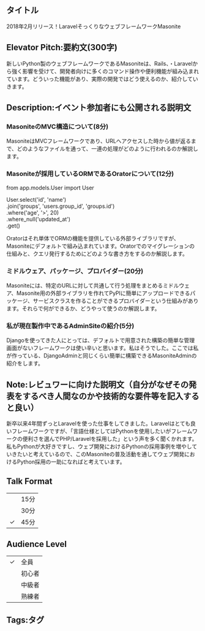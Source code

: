## タイトル
2018年2月リリース！LaravelそっくりなウェブフレームワークMasonite

## Elevator Pitch:要約文(300字)
新しいPython製のウェブフレームワークであるMasoniteは、Rails、・Laravelから強く影響を受けて、開発者向けに多くのコマンド操作や便利機能が組み込まれています。どういった機能があり、実際の開発ではどう使えるのか、紹介していきます。

## Description:イベント参加者にも公開される説明文
### MasoniteのMVC構造について(8分)
MasoniteはMVCフレームワークであり、URLへアクセスした時から値が返るまで、どのようなファイルを通って、一連の処理がどのように行われるのか解説します。

### Masoniteが採用しているORMであるOratorについて(12分)
from app.models.User import User

User.select('id', 'name') \
.join('groups', 'users.group_id', 'groups.id') \
.where('age', '>', 20) \
.where_null('updated_at') \
.get()

Oratorはそれ単体でORMの機能を提供している外部ライブラリですが、Masoniteにデフォルトで組み込まれています。Oratorでのマイグレーションの仕組みと、クエリ発行するためにどのような書き方をするのか解説します。

### ミドルウェア、パッケージ、プロバイダー(20分)
Masoniteには、特定のURLに対して共通して行う処理をまとめるミドルウェア、Masonite用の外部ライブラリを作れてPyPIに簡単にアップロードできるパッケージ、サービスクラスを作ることができるプロバイダーという仕組みがあります。それらで何ができるか、どうやって使うのか解説します。

### 私が現在製作中であるAdminSiteの紹介(5分)
Djangoを使ってきた人にとっては、デフォルトで用意された構築の簡単な管理画面がないフレームワークは使い辛いと思います。私はそうでした。ここでは私が作っている、DjangoAdminと同じくらい簡単に構築できるMasoniteAdminの紹介をします。

## Note:レビュワーに向けた説明文（自分がなぜその発表をするべき人間なのかや技術的な要件等を記入すると良い）
新卒以来4年間ずっとLaravelを使った仕事をしてきました。Laravelはとても良いフレームワークですが、「言語仕様としてはPythonを使用したいがフレームワークの便利さを選んでPHP/Laravelを採用した」という声を多く聞くかれます。私もPythonが大好きですし、ウェブ開発におけるPythonの採用事例を増やしていきたいと考えているので、このMasoniteの普及活動を通してウェブ開発におけるPython採用の一助になればと考えています。


## Talk Format
|||
|---|---|
||15分|
||30分|
|✓|45分|

## Audience Level
|||
|---|---|
|✓|全員|
||初心者|
||中級者|
||熟練者|

## Tags:タグ
